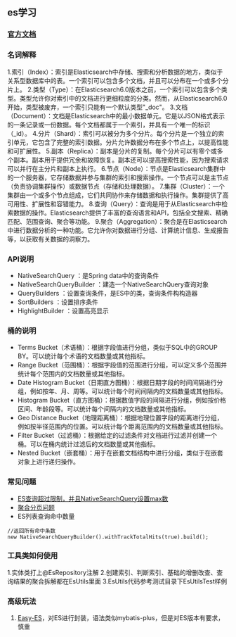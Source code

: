 ## es学习

### [官方文档](https://docs.spring.io/spring-data/elasticsearch/docs/current/reference/html)

### 名词解释
1.索引（Index）：索引是Elasticsearch中存储、搜索和分析数据的地方，类似于关系型数据库中的表。一个索引可以包含多个文档，并且可以分布在一个或多个分片上。
2.类型（Type）：在Elasticsearch6.0版本之前，一个索引可以包含多个类型。类型允许你对索引中的文档进行更细粒度的分类。然而，从Elasticsearch6.0开始，类型被废弃，一个索引只能有一个默认类型"_doc"。
3.文档（Document）：文档是Elasticsearch中的最小数据单元。它是以JSON格式表示的一条记录或一份数据。每个文档都属于一个索引，并具有一个唯一的标识（_id）。
4.分片（Shard）：索引可以被分为多个分片。每个分片是一个独立的索引单元，它包含了完整的索引数据。分片允许数据分布在多个节点上，以提高性能和可扩展性。
5.副本（Replica）：副本是分片的复制。每个分片可以有零个或多个副本。副本用于提供冗余和故障恢复。副本还可以提高搜索性能，因为搜索请求可以并行在主分片和副本上执行。
6.节点（Node）：节点是Elasticsearch集群中的一个服务器，它存储数据并参与集群的索引和搜索操作。一个节点可以是主节点（负责协调集群操作）或数据节点（存储和处理数据）。
7.集群（Cluster）：一个集群由一个或多个节点组成，它们共同协作来存储数据和执行操作。集群提供了高可用性、扩展性和容错能力。
8.查询（Query）：查询是用于从Elasticsearch中检索数据的操作。Elasticsearch提供了丰富的查询语言和API，包括全文搜索、精确匹配、范围查询、聚合等功能。
9.聚合（Aggregation）：聚合是在Elasticsearch中进行数据分析的一种功能。它允许你对数据进行分组、计算统计信息、生成报告等，以获取有关数据的洞察力。

### API说明
* NativeSearchQuery ：是Spring data中的查询条件
* NativeSearchQueryBuilder ：建造一个NativeSearchQuery查询对象
* QueryBuilders ：设置查询条件，是ES中的类，查询条件构构造器
* SortBuilders ：设置排序条件
* HighlightBuilder ：设置高亮显示

### 桶的说明
* Terms Bucket（术语桶）：根据字段值进行分组，类似于SQL中的GROUP BY。可以统计每个术语的文档数量或其他指标。
* Range Bucket（范围桶）：根据字段值的范围进行分组，可以定义多个范围并统计每个范围内的文档数量或其他指标。
* Date Histogram Bucket（日期直方图桶）：根据日期字段的时间间隔进行分组，例如按年、月、周等。可以统计每个时间间隔内的文档数量或其他指标。
* Histogram Bucket（直方图桶）：根据数值字段的间隔进行分组，例如按价格区间、年龄段等。可以统计每个间隔内的文档数量或其他指标。
* Geo Distance Bucket（地理距离桶）：根据地理位置字段的距离进行分组，例如按半径范围内的位置。可以统计每个距离范围内的文档数量或其他指标。
* Filter Bucket（过滤桶）：根据给定的过滤条件对文档进行过滤并创建一个桶。可以在桶内统计过滤后的文档数量或其他指标。
* Nested Bucket（嵌套桶）：用于在嵌套文档结构中进行分组，类似于在嵌套对象上进行递归操作。

### 常见问题
* [ES查询超过限制，并且NativeSearchQuery设置max数](https://www.cnblogs.com/datangguanjunhou/p/16482242.html)
* [聚合分页问题](https://www.cnblogs.com/mlzdev/p/11832798.html)
* ES列表查询命中数量
~~~
//返回所有命中条数
new NativeSearchQueryBuilder().withTrackTotalHits(true).build();
~~~

### 工具类如何使用
1.实体类打上@EsRepository注解
2.创建索引、判断索引、基础的增删改查、查询结果的聚合拆解都在EsUtils里面
3.EsUtils代码参考测试目录下EsUtilsTest样例


### 高级玩法
1. [Easy-ES](https://www.easy-es.cn/)，对ES进行封装，语法类似mybatis-plus，但是对ES版本有要求，慎重